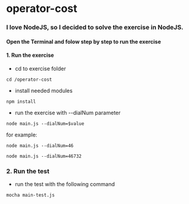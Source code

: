 # operator-cost

### I love NodeJS, so I decided to solve the exercise in NodeJS.

#### Open the Terminal and folow step by step to run the exercise

#### 1. Run the exercise
- cd to exercise folder

```cd /operator-cost```

- install needed modules

```npm install```

- run the exercise with --dialNum parameter

```node main.js --dialNum=$value```

  for example:

```node main.js --dialNum=46```

```node main.js --dialNum=46732```

### 2. Run the test
- run the test with the following command

```mocha main-test.js```
